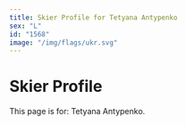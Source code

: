 ```yaml
---
title: Skier Profile for Tetyana Antypenko
sex: "L"
id: "1568"
image: "/img/flags/ukr.svg" 
---
```


# Skier Profile

This page is for: Tetyana Antypenko.
    